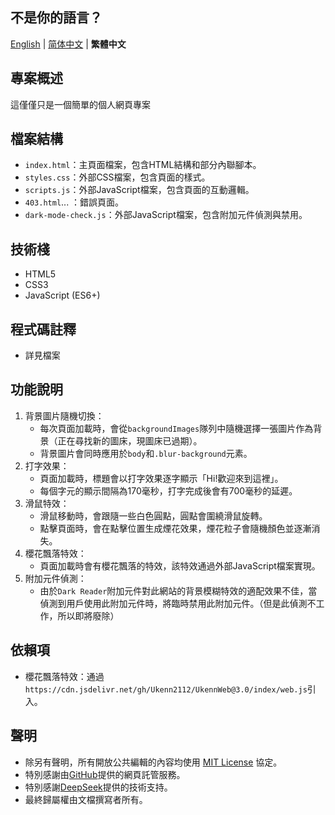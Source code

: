 ## 不是你的語言？  
[English](README.md) | [简体中文](README_zh.md) | **繁體中文**  

## 專案概述
這僅僅只是一個簡單的個人網頁專案

## 檔案結構
- `index.html`：主頁面檔案，包含HTML結構和部分內聯腳本。
- `styles.css`：外部CSS檔案，包含頁面的樣式。
- `scripts.js`：外部JavaScript檔案，包含頁面的互動邏輯。
- `403.html`... ：錯誤頁面。
- `dark-mode-check.js`：外部JavaScript檔案，包含附加元件偵測與禁用。

## 技術棧
- HTML5
- CSS3
- JavaScript (ES6+)

## 程式碼註釋
- 詳見檔案

## 功能說明
1. 背景圖片隨機切換：
    - 每次頁面加載時，會從`backgroundImages`隊列中隨機選擇一張圖片作為背景（正在尋找新的圖床，現圖床已過期）。
    - 背景圖片會同時應用於`body`和`.blur-background`元素。
2. 打字效果：
    - 頁面加載時，標題會以打字效果逐字顯示「Hi!歡迎來到這裡」。
    - 每個字元的顯示間隔為170毫秒，打字完成後會有700毫秒的延遲。
3. 滑鼠特效：
    - 滑鼠移動時，會跟隨一些白色圓點，圓點會圍繞滑鼠旋轉。
    - 點擊頁面時，會在點擊位置生成煙花效果，煙花粒子會隨機顏色並逐漸消失。
4. 櫻花飄落特效：
    - 頁面加載時會有櫻花飄落的特效，該特效通過外部JavaScript檔案實現。
5. 附加元件偵測：
    - 由於`Dark Reader`附加元件對此網站的背景模糊特效的適配效果不佳，當偵測到用戶使用此附加元件時，將臨時禁用此附加元件。（但是此偵測不工作，所以即將廢除）

## 依賴項
- 櫻花飄落特效：通過`https://cdn.jsdelivr.net/gh/Ukenn2112/UkennWeb@3.0/index/web.js`引入。

## 聲明
- 除另有聲明，所有開放公共編輯的內容均使用 [MIT License](https://mit-license.org/) 協定。
- 特別感謝由[GitHub](https://github.com)提供的網頁託管服務。
- 特別感謝[DeepSeek](https://www.deepseek.com)提供的技術支持。
- 最終歸屬權由文檔撰寫者所有。
